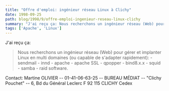 ```yaml
---
title: "Offre d'emploi: ingénieur réseau Linux à Clichy"
date: 1998-09-25
path: blog/1998/9/offre-emploi-ingenieur-reseau-linux-clichy
summary: "J'ai reçu ça: Nous recherchons un ingénieur réseau (Web) pour gérer et implanter Linux en multi domaines (ou capable de s'adapter rapidement): - sendmail - innd - apache - apache SSL - qpopper - bind8.x.x - squid - samba - raid software."
tags: ['Apache', 'Linux']
---
```


<P>
J'ai reçu ça:
</P>

<BLOCKQUOTE>
Nous recherchons un ingénieur réseau (Web) pour gérer et implanter Linux en
multi domaines (ou capable de s'adapter rapidement):
- sendmail - innd  - apache - apache SSL - qpopper  - bind8.x.x
- squid - samba - raid software.
</BLOCKQUOTE>
<P>Contact:
Martine OLIVIER -- 01-41-06-63-25  --
BUREAU MÉDIAT -- "Clichy Pouchet" --
6, Bd du Général Leclerc F 92 115 CLICHY Cedex
</P>


